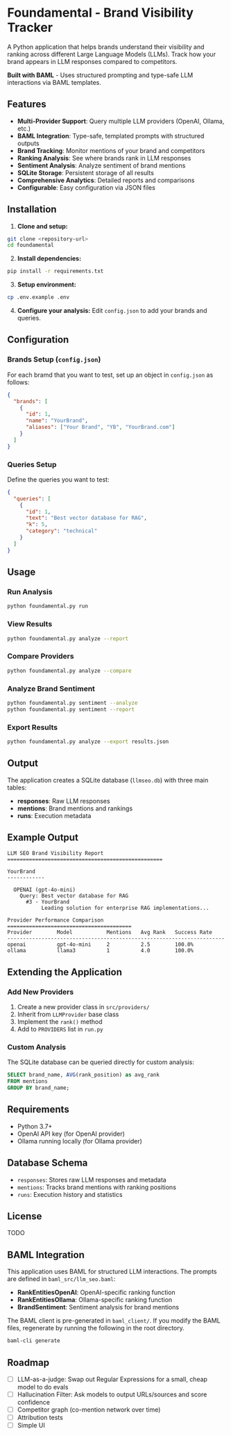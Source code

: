 # Foundamental - Brand Visibility Tracker

A Python application that helps brands understand their visibility and ranking across different Large Language Models (LLMs). Track how your brand appears in LLM responses compared to competitors.

**Built with BAML** - Uses structured prompting and type-safe LLM interactions via BAML templates.

## Features

- **Multi-Provider Support**: Query multiple LLM providers (OpenAI, Ollama, etc.)
- **BAML Integration**: Type-safe, templated prompts with structured outputs
- **Brand Tracking**: Monitor mentions of your brand and competitors
- **Ranking Analysis**: See where brands rank in LLM responses
- **Sentiment Analysis**: Analyze sentiment of brand mentions
- **SQLite Storage**: Persistent storage of all results
- **Comprehensive Analytics**: Detailed reports and comparisons
- **Configurable**: Easy configuration via JSON files

## Installation

1. **Clone and setup:**
```bash
git clone <repository-url>
cd foundamental
```

2. **Install dependencies:**
```bash
pip install -r requirements.txt
```

3. **Setup environment:**
```bash
cp .env.example .env
```

4. **Configure your analysis:**
Edit `config.json` to add your brands and queries.

## Configuration

### Brands Setup (`config.json`)
For each bramd that you want to test, set up an object in `config.json` as follows:
```json
{
  "brands": [
    {
      "id": 1,
      "name": "YourBrand", 
      "aliases": ["Your Brand", "YB", "YourBrand.com"]
    }
  ]
}
```

### Queries Setup
Define the queries you want to test:
```json
{
  "queries": [
    {
      "id": 1,
      "text": "Best vector database for RAG",
      "k": 5,
      "category": "technical"
    }
  ]
}
```

## Usage

### Run Analysis
```bash
python foundamental.py run
```

### View Results
```bash
python foundamental.py analyze --report
```

### Compare Providers
```bash
python foundamental.py analyze --compare
```

### Analyze Brand Sentiment
```bash
python foundamental.py sentiment --analyze
python foundamental.py sentiment --report
```

### Export Results
```bash
python foundamental.py analyze --export results.json
```

## Output

The application creates a SQLite database (`llmseo.db`) with three main tables:

- **responses**: Raw LLM responses
- **mentions**: Brand mentions and rankings  
- **runs**: Execution metadata

## Example Output

```
LLM SEO Brand Visibility Report
==================================================

YourBrand
------------

  OPENAI (gpt-4o-mini)
    Query: Best vector database for RAG
      #3 - YourBrand
           Leading solution for enterprise RAG implementations...

Provider Performance Comparison
========================================
Provider        Model           Mentions   Avg Rank   Success Rate
----------------------------------------------------------------------
openai          gpt-4o-mini     2          2.5        100.0%
ollama          llama3          1          4.0        100.0%
```

## Extending the Application

### Add New Providers
1. Create a new provider class in `src/providers/`
2. Inherit from `LLMProvider` base class
3. Implement the `rank()` method
4. Add to `PROVIDERS` list in `run.py`

### Custom Analysis
The SQLite database can be queried directly for custom analysis:
```sql
SELECT brand_name, AVG(rank_position) as avg_rank 
FROM mentions 
GROUP BY brand_name;
```

## Requirements

- Python 3.7+
- OpenAI API key (for OpenAI provider)
- Ollama running locally (for Ollama provider)

## Database Schema

- `responses`: Stores raw LLM responses and metadata
- `mentions`: Tracks brand mentions with ranking positions
- `runs`: Execution history and statistics

## License

TODO

## BAML Integration

This application uses BAML for structured LLM interactions. The prompts are defined in `baml_src/llm_seo.baml`:

- **RankEntitiesOpenAI**: OpenAI-specific ranking function
- **RankEntitiesOllama**: Ollama-specific ranking function  
- **BrandSentiment**: Sentiment analysis for brand mentions

The BAML client is pre-generated in `baml_client/`. If you modify the BAML files, regenerate by running the following in the root directory.
```bash
baml-cli generate
```

## Roadmap
- [ ] LLM-as-a-judge: Swap out Regular Expressions for a small, cheap model to do evals
- [ ] Hallucination Filter: Ask models to output URLs/sources and score confidence
- [ ] Competitor graph (co-mention network over time)
- [ ] Attribution tests
- [ ] Simple UI
